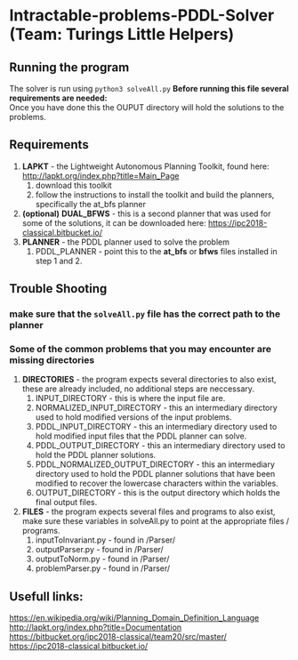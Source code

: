 # Intractable-problems-PDDL-Solver (Team: Turings Little Helpers)
## Running the program

The solver is run using ``python3 solveAll.py`` 
**Before running this file several requirements are needed:**  
Once you have done this the OUPUT directory will hold the solutions to the problems.  

## Requirements
1. **LAPKT** - the Lightweight Autonomous Planning Toolkit, found here: http://lapkt.org/index.php?title=Main_Page
	1. download this toolkit
	2. follow the instructions to install the toolkit and build the planners, specifically the at_bfs planner
2. __(optional)__ **DUAL_BFWS** - this is a second planner that was used for some of the solutions, it can be downloaded here: https://ipc2018-classical.bitbucket.io/
3. **PLANNER** - the PDDL planner used to solve the problem
	1. PDDL_PLANNER - point this to the **at_bfs** or **bfws** files installed in step 1 and 2.
## Trouble Shooting
### make sure that the ``solveAll.py`` file has the correct path to the planner
### Some of the common problems that you may encounter are missing directories
1. **DIRECTORIES** - the program expects several directories to also exist, these are already included, no additional steps are neccessary.
	1. INPUT_DIRECTORY - this is where the input file are.
	2. NORMALIZED_INPUT_DIRECTORY - this an intermediary directory used to hold modified versions of the input problems.
	3. PDDL_INPUT_DIRECTORY - this an intermediary directory used to hold modified input files that the PDDL planner can solve.
	4. PDDL_OUTPUT_DIRECTORY - this an intermediary directory used to hold the PDDL planner solutions.
	5. PDDL_NORMALIZED_OUTPUT_DIRECTORY - this an intermediary directory used to hold the PDDL planner solutions that have been modified to recover the lowercase characters within the variables.
	6. OUTPUT_DIRECTORY - this is the output directory which holds the final output files.
2. **FILES** - the program expects several files and programs to also exist, make sure these variables in solveAll.py to point at the appropriate files / programs.
	1. inputToInvariant.py - found in /Parser/
	2. outputParser.py - found in /Parser/
	3. outputToNorm.py - found in /Parser/
	4. problemParser.py - found in /Parser/
## Usefull links:
https://en.wikipedia.org/wiki/Planning_Domain_Definition_Language  
http://lapkt.org/index.php?title=Documentation  
https://bitbucket.org/ipc2018-classical/team20/src/master/  
https://ipc2018-classical.bitbucket.io/  



